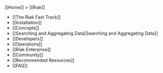 [[Home]] > [[Riak]]

* [[The Riak Fast Track]]
* [[Installation]]
* [[Concepts]]
* [[Searching and Aggregating Data|Searching and Aggregating Data]]
* [[Developers]]
* [[Operations]]
* [[Riak Enterprise]]
* [[Community]]
* [[Recommended Resources]]
* [[FAQ]]
